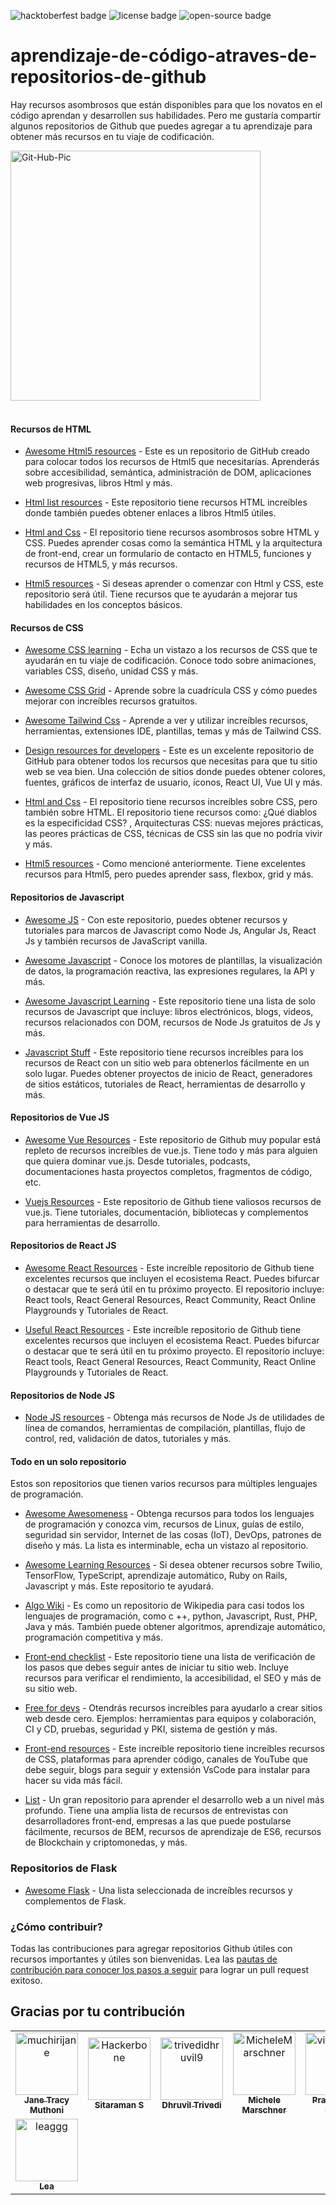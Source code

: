 ![hacktoberfest badge](https://img.shields.io/badge/%F0%9F%94%A5-hacktoberfest-blue) ![license badge](https://img.shields.io/badge/%E2%9C%94%20license-MIT-green) ![open-source badge](https://img.shields.io/badge/%F0%9F%90%B1%E2%80%8D%F0%9F%92%BB-Open--Source-orange)

# aprendizaje-de-código-atraves-de-repositorios-de-github

Hay recursos asombrosos que están disponibles para que los novatos en el código aprendan y desarrollen sus habilidades. Pero me gustaría compartir algunos repositorios de Github que puedes agregar a tu aprendizaje para obtener más recursos en tu viaje de codificación.

<img src="https://i.ibb.co/kS3pSW9/Git-Hub-Pic.png" alt="Git-Hub-Pic" border="0" height = "400px">
<br>
<br>

#### Recursos de HTML

- [Awesome Html5 resources](https://github.com/diegocard/awesome-html5) - Este es un repositorio de GitHub creado para colocar todos los recursos de Html5 que necesitarías. Aprenderás sobre accesibilidad, semántica, administración de DOM, aplicaciones web progresivas, libros Html y más.

- [Html list resources](https://github.com/gloparco/Master-List-of-HTML5-JS-CSS-Resources/blob/master/html.md) - Este repositorio tiene recursos HTML increíbles donde también puedes obtener enlaces a libros Html5 útiles.

- [Html and Css](https://github.com/zuzuleinen/html-and-css) - El repositorio tiene recursos asombrosos sobre HTML y CSS. Puedes aprender cosas como la semántica HTML y la arquitectura de front-end, crear un formulario de contacto en HTML5, funciones y recursos de HTML5, y más recursos.

- [Html5 resources](https://github.com/SirPepe/HTML5Resources) - Si deseas aprender o comenzar con Html y CSS, este repositorio será útil. Tiene recursos que te ayudarán a mejorar tus habilidades en los conceptos básicos.

#### Recursos de CSS

- [Awesome CSS learning](https://github.com/micromata/awesome-css-learning) - Echa un vistazo a los recursos de CSS que te ayudarán en tu viaje de codificación. Conoce todo sobre animaciones, variables CSS, diseño, unidad CSS y más.

- [Awesome CSS Grid](https://github.com/valentinogagliardi/awesome-css-grid) - Aprende sobre la cuadrícula CSS y cómo puedes mejorar con increíbles recursos gratuitos.

- [Awesome Tailwind Css](https://github.com/aniftyco/awesome-tailwindcss) - Aprende a ver y utilizar increíbles recursos, herramientas, extensiones IDE, plantillas, temas y más de Tailwind CSS.

- [Design resources for developers](https://github.com/bradtraversy/design-resources-for-developers) - Este es un excelente repositorio de GitHub para obtener todos los recursos que necesitas para que tu sitio web se vea bien. Una colección de sitios donde puedes obtener colores, fuentes, gráficos de interfaz de usuario, íconos, React UI, Vue UI y más.

- [Html and Css](https://github.com/zuzuleinen/html-and-css) - El repositorio tiene recursos increíbles sobre CSS, pero también sobre HTML. El repositorio tiene recursos como: ¿Qué diablos es la especificidad CSS? , Arquitecturas CSS: nuevas mejores prácticas, las peores prácticas de CSS, técnicas de CSS sin las que no podría vivir y más.

- [Html5 resources](https://github.com/SirPepe/HTML5Resources) - Como mencioné anteriormente. Tiene excelentes recursos para Html5, pero puedes aprender sass, flexbox, grid y más.

#### Repositorios de Javascript

- [Awesome JS](https://github.com/serhiisol/awesome-js) - Con este repositorio, puedes obtener recursos y tutoriales para marcos de Javascript como Node Js, Angular Js, React Js y también recursos de JavaScript vanilla.

- [Awesome Javascript](https://github.com/sorrycc/awesome-javascript) - Conoce los motores de plantillas, la visualización de datos, la programación reactiva, las expresiones regulares, la API y más.

- [Awesome Javascript Learning](https://github.com/micromata/awesome-javascript-learning) - Este repositorio tiene una lista de solo recursos de Javascript que incluye: libros electrónicos, blogs, videos, recursos relacionados con DOM, recursos de Node Js gratuitos de Js y más.

- [Javascript Stuff](https://github.com/ahfarmer/javascriptstuff-db) - Este repositorio tiene recursos increíbles para los recursos de React con un sitio web para obtenerlos fácilmente en un solo lugar. Puedes obtener proyectos de inicio de React, generadores de sitios estáticos, tutoriales de React, herramientas de desarrollo y más.

#### Repositorios de Vue JS

- [Awesome Vue Resources](https://github.com/vuejs/awesome-vue) - Este repositorio de Github muy popular está repleto de recursos increíbles de vue.js. Tiene todo y más para alguien que quiera dominar vue.js. Desde tutoriales, podcasts, documentaciones hasta proyectos completos, fragmentos de código, etc.

- [Vuejs Resources](https://github.com/gliterd/vuejs-resources) - Este repositorio de Github tiene valiosos recursos de vue.js. Tiene tutoriales, documentación, bibliotecas y complementos para herramientas de desarrollo.

#### Repositorios de React JS

- [Awesome React Resources](https://github.com/brillout/awesome-react-components) - Este increíble repositorio de Github tiene excelentes recursos que incluyen el ecosistema React. Puedes bifurcar o destacar que te será útil en tu próximo proyecto. El repositorio incluye: React tools, React General Resources, React Community, React Online Playgrounds y Tutoriales de React.

- [Useful React Resources]() - Este increíble repositorio de Github tiene excelentes recursos que incluyen el ecosistema React. Puedes bifurcar o destacar que te será útil en tu próximo proyecto. El repositorio incluye: React tools, React General Resources, React Community, React Online Playgrounds y Tutoriales de React.

#### Repositorios de Node JS

- [Node JS resources](https://github.com/sindresorhus/awesome-nodejs) - Obtenga más recursos de Node Js de utilidades de línea de comandos, herramientas de compilación, plantillas, flujo de control, red, validación de datos, tutoriales y más.

#### Todo en un solo repositorio

Estos son repositorios que tienen varios recursos para múltiples lenguajes de programación.

- [Awesome Awesomeness](https://github.com/bayandin/awesome-awesomeness) - Obtenga recursos para todos los lenguajes de programación y conozca vim, recursos de Linux, guías de estilo, seguridad sin servidor, Internet de las cosas (IoT), DevOps, patrones de diseño y más. La lista es interminable, echa un vistazo al repositorio.

- [Awesome Learning Resources](https://github.com/lauragift21/awesome-learning-resources) - Si desea obtener recursos sobre Twilio, TensorFlow, TypeScript, aprendizaje automático, Ruby on Rails, Javascript y más. Este repositorio te ayudará.

- [Algo Wiki](https://github.com/vicky002/AlgoWiki) - Es como un repositorio de Wikipedia para casi todos los lenguajes de programación, como c ++, python, Javascript, Rust, PHP, Java y más. También puede obtener algoritmos, aprendizaje automático, programación competitiva y más.

- [Front-end checklist](https://github.com/thedaviddias/Front-End-Checklist) - Este repositorio tiene una lista de verificación de los pasos que debes seguir antes de iniciar tu sitio web. Incluye recursos para verificar el rendimiento, la accesibilidad, el SEO y más de su sitio web.

- [Free for devs](https://github.com/ripienaar/free-for-dev) - Otendrás recursos increíbles para ayudarlo a crear sitios web desde cero. Ejemplos: herramientas para equipos y colaboración, CI y CD, pruebas, seguridad y PKI, sistema de gestión y más.

- [Front-end resources](https://github.com/RitikPatni/Front-End-Web-Development-Resources#table-of-contents) - Este increíble repositorio tiene increíbles recursos de CSS, plataformas para aprender código, canales de YouTube que debe seguir, blogs para seguir y extensión VsCode para instalar para hacer su vida más fácil.

- [List](https://github.com/jnv/lists) - Un gran repositorio para aprender el desarrollo web a un nivel más profundo. Tiene una amplia lista de recursos de entrevistas con desarrolladores front-end, empresas a las que puede postularse fácilmente, recursos de BEM, recursos de aprendizaje de ES6, recursos de Blockchain y criptomonedas, y más.

### Repositorios de Flask

- [Awesome Flask](https://github.com/humiaozuzu/awesome-flask) - Una lista seleccionada de increíbles recursos y complementos de Flask.

### ¿Cómo contribuir?

Todas las contribuciones para agregar repositorios Github útiles con recursos importantes y útiles son bienvenidas. Lea las [pautas de contribución para conocer los pasos a seguir](https://github.com/muchirijane/learning-code-through-github-repos/blob/main/CONTRIBUTING.md) para lograr un pull request exitoso.

## Gracias por tu contribución

<!-- readme: contributors -start --> 
<table>
<tr>
    <td align="center">
        <a href="https://github.com/muchirijane">
            <img src="https://avatars3.githubusercontent.com/u/54930887?v=4" width="100;" alt="muchirijane"/>
            <br />
            <sub><b>Jane Tracy Muthoni</b></sub>
        </a>
    </td>
    <td align="center">
        <a href="https://github.com/Hackerbone">
            <img src="https://avatars3.githubusercontent.com/u/20267705?v=4" width="100;" alt="Hackerbone"/>
            <br />
            <sub><b>Sitaraman S</b></sub>
        </a>
    </td>
    <td align="center">
        <a href="https://github.com/trivedidhruvil9">
            <img src="https://avatars0.githubusercontent.com/u/56179904?v=4" width="100;" alt="trivedidhruvil9"/>
            <br />
            <sub><b>Dhruvil Trivedi</b></sub>
        </a>
    </td>
    <td align="center">
        <a href="https://github.com/MicheleMarschner">
            <img src="https://avatars0.githubusercontent.com/u/49597398?v=4" width="100;" alt="MicheleMarschner"/>
            <br />
            <sub><b>Michele Marschner</b></sub>
        </a>
    </td>
    <td align="center">
        <a href="https://github.com/viraldevpb">
            <img src="https://avatars3.githubusercontent.com/u/66899360?v=4" width="100;" alt="viraldevpb"/>
            <br />
            <sub><b>Prathamesh Borse</b></sub>
        </a>
    </td>
    <td align="center">
        <a href="https://github.com/d02d33pak">
            <img src="https://avatars1.githubusercontent.com/u/21690808?v=4" width="100;" alt="d02d33pak"/>
            <br />
            <sub><b>Deepak Talan</b></sub>
        </a>
    </td></tr>
<tr>
    <td align="center">
        <a href="https://github.com/leaggg">
            <img src="https://avatars0.githubusercontent.com/u/67368902?v=4" width="100;" alt="leaggg"/>
            <br />
            <sub><b>Lea</b></sub>
        </a>
    </td></tr>
</table>
<!-- readme: contributors -end -->



